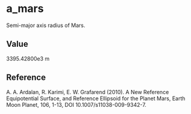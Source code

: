 # a_mars

Semi-major axis radius of Mars.

## Value

3395.42800e3 m

## Reference

A. A. Ardalan, R. Karimi, E. W. Grafarend (2010). A New Reference Equipotential Surface, and Reference Ellipsoid for the Planet Mars, Earth Moon Planet, 106, 1-13, DOI 10.1007/s11038-009-9342-7.
